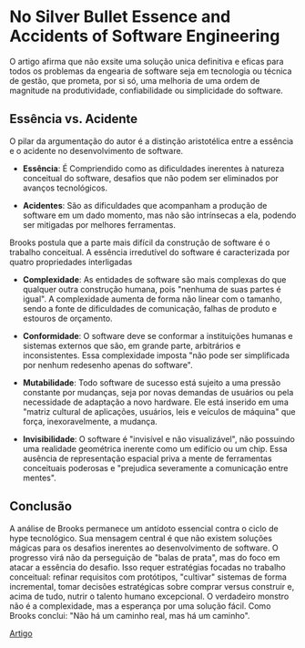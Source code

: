 # No Silver Bullet Essence and Accidents of Software Engineering

O artigo afirma que não exsite uma solução unica definitiva e eficas para todos os problemas da engearia de software seja em tecnologia ou técnica de gestão, que prometa, por si só, uma melhoria de uma ordem de magnitude na produtividade, confiabilidade ou simplicidade do software.

## Essência vs. Acidente

O pilar da argumentação do autor é a distinção aristotélica entre a essência e o acidente no desenvolvimento de software.

-   **Essência**: É Compriendido como as dificuldades inerentes à natureza conceitual do software, desafios que não podem ser eliminados por avanços tecnológicos.

-   **Acidentes**: São as dificuldades que acompanham a produção de software em um dado momento, mas não são intrínsecas a ela, podendo ser mitigadas por melhores ferramentas.

Brooks postula que a parte mais difícil da construção de software é o trabalho conceitual. A essência irredutível do software é caracterizada por quatro propriedades interligadas

-   **Complexidade**: As entidades de software são mais complexas do que qualquer outra construção humana, pois "nenhuma de suas partes é igual". A complexidade aumenta de forma não linear com o tamanho, sendo a fonte de dificuldades de comunicação, falhas de produto e estouros de orçamento.

-   **Conformidade**: O software deve se conformar a instituições humanas e sistemas externos que são, em grande parte, arbitrários e inconsistentes. Essa complexidade imposta "não pode ser simplificada por nenhum redesenho apenas do software".

-   **Mutabilidade**: Todo software de sucesso está sujeito a uma pressão constante por mudanças, seja por novas demandas de usuários ou pela necessidade de adaptação a novo hardware. Ele está inserido em uma "matriz cultural de aplicações, usuários, leis e veículos de máquina" que força, inexoravelmente, a mudança.

-   **Invisibilidade**: O software é "invisível e não visualizável", não possuindo uma realidade geométrica inerente como um edifício ou um chip. Essa ausência de representação espacial priva a mente de ferramentas conceituais poderosas e "prejudica severamente a comunicação entre mentes".

## Conclusão

A análise de Brooks permanece um antídoto essencial contra o ciclo de hype tecnológico. Sua mensagem central é que não existem soluções mágicas para os desafios inerentes ao desenvolvimento de software. O progresso virá não da perseguição de "balas de prata", mas do foco em atacar a essência do desafio. Isso requer estratégias focadas no trabalho conceitual: refinar requisitos com protótipos, "cultivar" sistemas de forma incremental, tomar decisões estratégicas sobre comprar versus construir e, acima de tudo, nutrir o talento humano excepcional. O verdadeiro monstro não é a complexidade, mas a esperança por uma solução fácil. Como Brooks conclui: "Não há um caminho real, mas há um caminho".

[Artigo](pdf/No-Silver-Bullet-Essence-and-Accidents-of-Software-Engineering.pdf)
